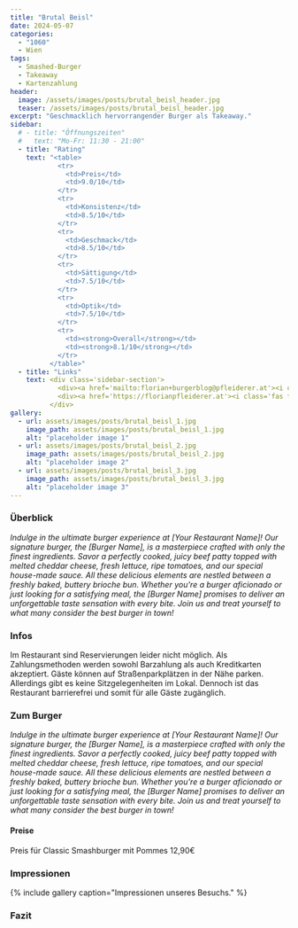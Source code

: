 ```yaml
---
title: "Brutal Beisl"
date: 2024-05-07
categories:
  - "1060"
  - Wien
tags:
  - Smashed-Burger
  - Takeaway
  - Kartenzahlung
header:
  image: /assets/images/posts/brutal_beisl_header.jpg
  teaser: /assets/images/posts/brutal_beisl_header.jpg
excerpt: "Geschmacklich hervorrangender Burger als Takeaway."
sidebar:
  # - title: "Öffnungszeiten"
  #   text: "Mo-Fr: 11:30 - 21:00"
  - title: "Rating"
    text: "<table>
            <tr>
              <td>Preis</td>
              <td>9.0/10</td>
            </tr>
            <tr>
              <td>Konsistenz</td>
              <td>8.5/10</td>
            </tr>
            <tr>
              <td>Geschmack</td>
              <td>8.5/10</td>
            </tr>
            <tr>
              <td>Sättigung</td>
              <td>7.5/10</td>
            </tr>
            <tr>
              <td>Optik</td>
              <td>7.5/10</td>
            </tr>
            <tr>
              <td><strong>Overall</strong></td>
              <td><strong>8.1/10</strong></td>
            </tr>
          </table>"
  - title: "Links"
    text: <div class='sidebar-section'>
            <div><a href='mailto:florian+burgerblog@pfleiderer.at'><i class='fas fa-envelope'></i> Email</a></div>
            <div><a href='https://florianpfleiderer.at'><i class='fas fa-link'></i> Website</a></div>
          </div>
gallery:
  - url: assets/images/posts/brutal_beisl_1.jpg
    image_path: assets/images/posts/brutal_beisl_1.jpg
    alt: "placeholder image 1"
  - url: assets/images/posts/brutal_beisl_2.jpg
    image_path: assets/images/posts/brutal_beisl_2.jpg
    alt: "placeholder image 2"
  - url: assets/images/posts/brutal_beisl_3.jpg
    image_path: assets/images/posts/brutal_beisl_3.jpg
    alt: "placeholder image 3"
---
```


### Überblick
*Indulge in the ultimate burger experience at [Your Restaurant Name]! Our signature burger, the [Burger Name], is a masterpiece crafted with only the finest ingredients. Savor a perfectly cooked, juicy beef patty topped with melted cheddar cheese, fresh lettuce, ripe tomatoes, and our special house-made sauce. All these delicious elements are nestled between a freshly baked, buttery brioche bun. Whether you're a burger aficionado or just looking for a satisfying meal, the [Burger Name] promises to deliver an unforgettable taste sensation with every bite. Join us and treat yourself to what many consider the best burger in town!*

### Infos
Im Restaurant sind Reservierungen leider nicht möglich. Als Zahlungsmethoden werden sowohl Barzahlung als auch Kreditkarten akzeptiert. Gäste können auf Straßenparkplätzen in der Nähe parken. Allerdings gibt es keine Sitzgelegenheiten im Lokal. Dennoch ist das Restaurant barrierefrei und somit für alle Gäste zugänglich.

### Zum Burger
*Indulge in the ultimate burger experience at [Your Restaurant Name]! Our signature burger, the [Burger Name], is a masterpiece crafted with only the finest ingredients. Savor a perfectly cooked, juicy beef patty topped with melted cheddar cheese, fresh lettuce, ripe tomatoes, and our special house-made sauce. All these delicious elements are nestled between a freshly baked, buttery brioche bun. Whether you're a burger aficionado or just looking for a satisfying meal, the [Burger Name] promises to deliver an unforgettable taste sensation with every bite. Join us and treat yourself to what many consider the best burger in town!*

#### Preise
Preis für Classic Smashburger mit Pommes 12,90€

### Impressionen

{% include gallery caption="Impressionen unseres Besuchs." %}

### Fazit


